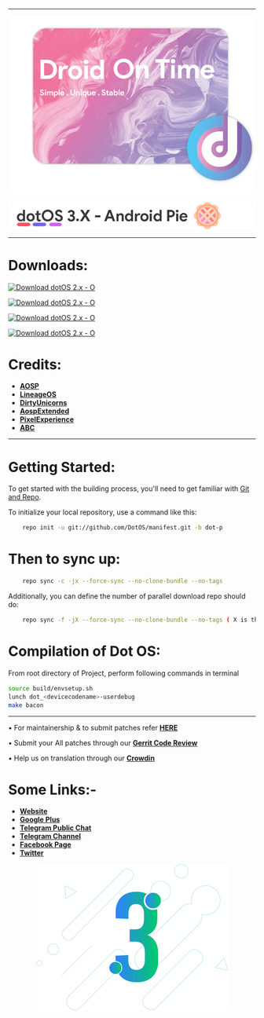-----------------------------------------------------------------------------

<p align="center">
<img src="https://raw.githubusercontent.com/samgrande/manifest-1/dot-p/Untitled-1.png" > 
</p>
<p >
<img src="https://raw.githubusercontent.com/samgrande/manifest-1/dot-p/Untitled-3.png" > 
</p>

-----------------------------------------------------------------------------

Downloads:
=========

[![Download dotOS 2.x - O](https://img.shields.io/sourceforge/dd/dotos-2-x.svg)](https://sourceforge.net/projects/dotos-2-x/files/latest/download)

[![Download dotOS 2.x - O](https://img.shields.io/sourceforge/dw/dotos-2-x.svg)](https://sourceforge.net/projects/dotos-2-x/files/latest/download)

[![Download dotOS 2.x - O](https://img.shields.io/sourceforge/dm/dotos-2-x.svg)](https://sourceforge.net/projects/dotos-2-x/files/latest/download)

[![Download dotOS 2.x - O](https://img.shields.io/sourceforge/dt/dotos-2-x.svg)](https://sourceforge.net/projects/dotos-2-x/files/latest/download)

Credits:
=======
 * [**AOSP**](https://android.googlesource.com)
 * [**LineageOS**](https://github.com/LineageOS)
 * [**DirtyUnicorns**](https://github.com/dirtyunicorns)
 * [**AospExtended**](https://github.com/AospExtended)
 * [**PixelExperience**](https://github.com/PixelExperience)
 * [**ABC**](https://github.com/ezio84?tab=repositories)

-----------------------------------------------------------------------------

Getting Started:
==============

To get started with the building process, you'll need to get familiar with [Git and Repo](http://source.android.com/source/using-repo.html).

To initialize your local repository, use a command like this:

```bash
    repo init -u git://github.com/DotOS/manifest.git -b dot-p
```

Then to sync up:
================

```bash
    repo sync -c -jx --force-sync --no-clone-bundle --no-tags
```

Additionally, you can define the number of parallel download repo should do:

```bash
    repo sync -f -jX --force-sync --no-clone-bundle --no-tags ( X is the number of parallel download repo should do choose depending on your cpu )
```

Compilation of Dot OS:
====================

From root directory of Project, perform following commands in terminal


```bash
source build/envsetup.sh
lunch dot_<devicecodename>-userdebug
make bacon
```
-----------------------------------------------------------------------------


• For maintainership & to submit patches refer [**HERE**](https://github.com/DotOS/android_vendor_dot/blob/dot-p/README.md)

• Submit your All patches through our [**Gerrit Code Review**](http://gerrit.droidontime.com)

• Help us on translation through our [**Crowdin**](https://translations.droidontime.com)



Some Links:-
============
* [**Website**](https://www.droidontime.com)
* [**Google Plus**](https://plus.google.com/communities/101137692192340076065)
* [**Telegram Public Chat**](https://t.me/dotos)
* [**Telegram Channel**](https://t.me/dotOSchannel)
* [**Facebook Page**](https://www.facebook.com/dotosofficial)
* [**Twitter**](https://twitter.com/dotosofficial)

<p align="center">
<img src="https://raw.githubusercontent.com/samgrande/manifest-1/dot-p/Untitled-4.png" > 
</p>